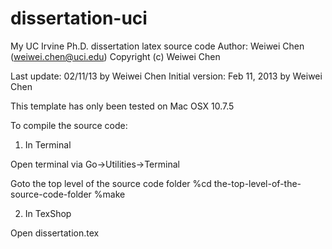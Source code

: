 dissertation-uci
================

My UC Irvine Ph.D. dissertation latex source code
Author: Weiwei Chen (weiwei.chen@uci.edu)
Copyright  (c) Weiwei Chen

Last update:   	02/11/13 by Weiwei Chen
Initial version: 	Feb 11, 2013 by Weiwei Chen 

This template has only been tested on Mac OSX 10.7.5

To compile the source code:

1. In Terminal

Open terminal via Go->Utilities->Terminal

Goto the top level of the source code folder
%cd the-top-level-of-the-source-code-folder
%make


2. In TexShop

Open dissertation.tex
